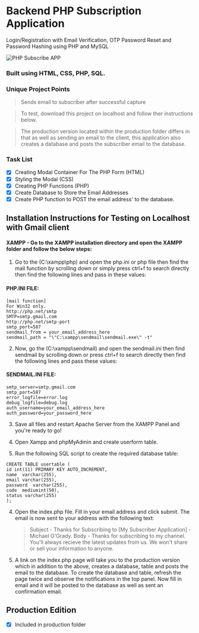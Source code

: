 # Backend PHP Subscription Application

Login/Registration with Email Verification, OTP Password Reset and Password Hashing using PHP and MySQL

<img src="img/PHP-Subscribe-App.jpg" width="auto" title="PHP Subscribe APP" />

### Built using HTML, CSS, PHP, SQL.

### Unique Project Points

> Sends email to subscriber after successful capture

> To test, download this project on localhost and follow ther instructions below.

> The production version located within the production folder differs in that as well as sending an email to the client, this application also creates a database and posts the subscriber email to the database.

### Task List

- [x] Creating Modal Container For The PHP Form (HTML)
- [x] Styling the Modal (CSS)
- [x] Creating PHP Functions (PHP)
- [x] Create Database to Store the Email Addresses
- [x] Create PHP function to POST the email address' to the database.

## Installation Instructions for Testing on Localhost with Gmail client

#### XAMPP - Go to the XAMPP installation directory and open the XAMPP folder and follow the below steps:

1. Go to the (C:\xampp\php) and open the php.ini or php file then find the mail function by scrolling down or simply press ctrl+f to search directly then find the following lines and pass in these values:

#### PHP.INI FILE:

```
[mail function]
For Win32 only.
http://php.net/smtp
SMTP=smtp.gmail.com
http://php.net/smtp-port
smtp_port=587
sendmail_from = your_email_address_here
sendmail_path = "\"C:\xampp\sendmail\sendmail.exe\" -t"
```

2. Now, go the (C:\xampp\sendmail) and open the sendmail.ini then find sendmail by scrolling down or press ctrl+f to search directly then find the following lines and pass these values:

#### SENDMAIL.INI FILE:

```
smtp_server=smtp.gmail.com
smtp_port=587
error_logfile=error.log
debug_logfile=debug.log
auth_username=your_email_address_here
auth_password=your_password_here
```

3. Save all files and restart Apache Server from the XAMPP Panel and you're ready to go!

4. Open Xampp and phpMyAdmin and create userform table.

5. Run the following SQL script to create the required database table:

```
CREATE TABLE usertable (
id int(11) PRIMARY KEY AUTO_INCREMENT,
name  varchar(255),
email varchar(255),
password  varchar(255),
code  mediumint(50),
status varchar(255)
);
```

4. Open the index.php file. Fill in your email address and click submit. The email is now sent to your address with the following text:
   > Subject - Thanks for Subscribing to [My Subscriber Application] - Michael O'Grady.
   > Body - Thanks for subscribing to my channel. You'll always recieve the latest updates from us. We won't share or sell your information to anyone.
5. A link on the index.php page will take you to the production version which in addition to the above, creates a database, table and posts the email
   to the database. To create the database and table, refresh the page twice and observe the notifications in the top panel. Now fill in email and it will
   be posted to the database as well as sent an confirmation email.

## Production Edition

- [x] Included in production folder
